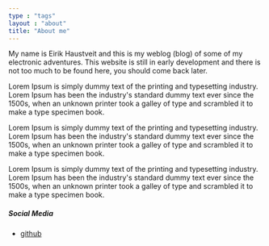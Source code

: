 ```yaml
---
type : "tags"
layout : "about"
title: "About me"
---
```


My name is Eirik Haustveit and this is my weblog (blog) of some of my electronic adventures. This website is still in early development and there is not too much to be found here, you should come back later.

Lorem Ipsum is simply dummy text of the printing and typesetting industry. Lorem Ipsum has been the industry's standard dummy text ever since the 1500s, when an unknown printer took a galley of type and scrambled it to make a type specimen book. 

Lorem Ipsum is simply dummy text of the printing and typesetting industry. Lorem Ipsum has been the industry's standard dummy text ever since the 1500s, when an unknown printer took a galley of type and scrambled it to make a type specimen book. 

Lorem Ipsum is simply dummy text of the printing and typesetting industry. Lorem Ipsum has been the industry's standard dummy text ever since the 1500s, when an unknown printer took a galley of type and scrambled it to make a type specimen book. 

##### Social Media
- [github](https://github.com/gbThreepwood/)
 

